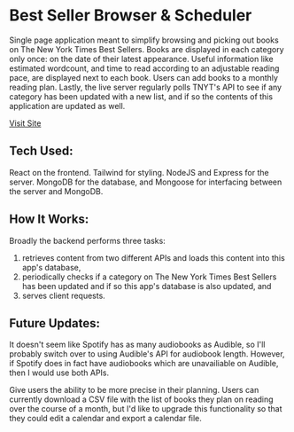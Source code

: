 # Best Seller Browser & Scheduler
Single page application meant to simplify browsing and picking out books on The New York Times Best Sellers. Books are displayed in each category only once: on the date of their latest appearance. Useful information like estimated wordcount, and time to read according to an adjustable reading pace, are displayed next to each book. Users can add books to a monthly reading plan. Lastly, the live server regularly polls TNYT's API to see if any category has been updated with a new list, and if so the contents of this application are updated as well.

[Visit Site](https://fluffy-starburst-750457.netlify.app/)

## Tech Used:
React on the frontend. Tailwind for styling. NodeJS and Express for the server. MongoDB for the database, and Mongoose for interfacing between the server and MongoDB.

## How It Works:
Broadly the backend performs three tasks: 
1) retrieves content from two different APIs and loads this content into this app's database,
2) periodically checks if a category on The New York Times Best Sellers has been updated and if so this app's database is also updated, and
3) serves client requests.


## Future Updates:

It doesn't seem like Spotify has as many audiobooks as Audible, so I'll probably switch over to using Audible's API for audiobook length. However, if Spotify does in fact have audiobooks which are unavailiable on Audible, then I would use both APIs.

Give users the ability to be more precise in their planning. Users can currently download a CSV file with the list of books they plan on reading over the course of a month, but I'd like to upgrade this functionality so that they could edit a calendar and export a calendar file.










